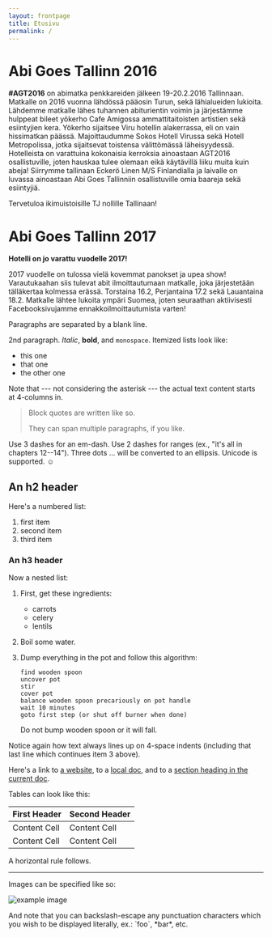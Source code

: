 ```yaml
---
layout: frontpage
title: Etusivu
permalink: /
---
```


Abi Goes Tallinn 2016
=====================

**#AGT2016** on abimatka penkkareiden jälkeen 19-20.2.2016 Tallinnaan. Matkalle on 2016 vuonna lähdössä pääosin Turun, sekä lähialueiden lukioita. Lähdemme matkalle lähes tuhannen abiturientin voimin ja järjestämme hulppeat bileet yökerho Cafe Amigossa ammattitaitoisten artistien sekä esiintyjien kera. Yökerho sijaitsee Viru hotellin alakerrassa, eli on vain hissimatkan päässä. Majoittaudumme Sokos Hotell Virussa sekä Hotell Metropolissa, jotka sijaitsevat toistensa välittömässä läheisyydessä. Hotelleista on varattuina kokonaisia kerroksia ainoastaan AGT2016 osallistuville, joten hauskaa tulee olemaan eikä käytävillä liiku muita kuin abeja! Siirrymme tallinaan Eckerö Linen M/S Finlandialla ja laivalle on luvassa ainoastaan Abi Goes Tallinniin osallistuville omia baareja sekä esiintyjiä. 

Tervetuloa ikimuistoisille TJ nollille Tallinaan!


Abi Goes Tallinn 2017
=====================

**Hotelli on jo varattu vuodelle 2017!**

2017 vuodelle on tulossa vielä kovemmat panokset ja upea show! Varautukaahan siis tulevat abit ilmoittautumaan matkalle, joka järjestetään tälläkertaa kolmessa erässä. Torstaina 16.2, Perjantaina 17.2 sekä Lauantaina 18.2. Matkalle lähtee lukoita ympäri Suomea, joten seuraathan aktiivisesti Facebooksivujamme ennakkoilmoittautumista varten!

Paragraphs are separated by a blank line.

2nd paragraph. *Italic*, **bold**, and `monospace`. Itemized lists
look like:

  * this one
  * that one
  * the other one

Note that --- not considering the asterisk --- the actual text
content starts at 4-columns in.

> Block quotes are
> written like so.
>
> They can span multiple paragraphs,
> if you like.

Use 3 dashes for an em-dash. Use 2 dashes for ranges (ex., "it's all
in chapters 12--14"). Three dots ... will be converted to an ellipsis.
Unicode is supported. ☺


An h2 header
------------

Here's a numbered list:

 1. first item
 2. second item
 3. third item


### An h3 header ###

Now a nested list:

 1. First, get these ingredients:

      * carrots
      * celery
      * lentils

 2. Boil some water.

 3. Dump everything in the pot and follow
    this algorithm:

        find wooden spoon
        uncover pot
        stir
        cover pot
        balance wooden spoon precariously on pot handle
        wait 10 minutes
        goto first step (or shut off burner when done)

    Do not bump wooden spoon or it will fall.

Notice again how text always lines up on 4-space indents (including
that last line which continues item 3 above).

Here's a link to [a website](http://foo.bar), to a [local
doc](local-doc.html), and to a [section heading in the current
doc](#an-h2-header).

Tables can look like this:

| First Header  | Second Header |
| ------------- | ------------- |
| Content Cell  | Content Cell  |
| Content Cell  | Content Cell  |


A horizontal rule follows.

***

Images can be specified like so:

![example image](http://www.unexpected-vortices.com/sw/rippledoc/example-image.jpg "An exemplary image")


And note that you can backslash-escape any punctuation characters
which you wish to be displayed literally, ex.: \`foo\`, \*bar\*, etc.

